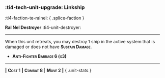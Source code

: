 ### :ti4-tech-unit-upgrade: **Linkship**
:ti4-faction-te-ralnel:
{ .splice-faction }

**Ral Nel Destroyer** :ti4-unit-destroyer:

---

When this unit retreats, you may destroy 1 ship in the active system that is damaged or does not have <span style="font-variant:small-caps">**Sustain Damage**</span>.

* <span style="font-variant:small-caps">**Anti-Fighter Barrage 6 (x3)**</span>

---

__|__ <span style="font-variant:small-caps;white-space: nowrap;">**Cost 1**</span> __|__ <span style="font-variant:small-caps;white-space: nowrap;">**Combat 8**</span> __|__ <span style="font-variant:small-caps;white-space: nowrap;">**Move 2**</span> __|__
{ .unit-stats }
